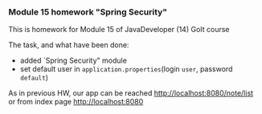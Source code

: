 ### Module 15 homework "Spring Security"

This is homework for Module 15 of JavaDeveloper (14) GoIt course

The task, and what have been done:
- added `Spring Security" module
- set default user in `application.properties`(login `user`, password `default`)


As in previous HW, our app can be reached [http://localhost:8080/note/list](http://localhost:8080/note/list)
or from index page [http://localhost:8080](http://localhost:8080)